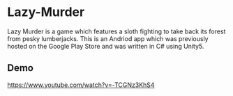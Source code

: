 # Lazy-Murder
Lazy Murder is a game which features a sloth fighting to take back its forest from pesky lumberjacks. This is an Andriod app which was previously hosted on the Google Play Store and was written in C# using Unity5.

## Demo
https://www.youtube.com/watch?v=-TCGNz3KhS4
